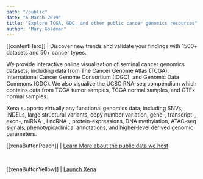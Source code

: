 ```yaml
---
path: "/public"
date: "6 March 2019"
title: "Explore TCGA, GDC, and other public cancer genomics resources"
author: "Mary Goldman"
---
```


[[contentHero]]
| Discover new trends and validate your findings with 1500+ datasets and 50+ cancer types.

We provide interactive online visualization of seminal cancer genomics datasets, including data from The Cancer Genome Atlas (TCGA), International Cancer Genome Consortium (ICGC), and Genomic Data Commons (GDC). We also visualize the UCSC RNA-seq compendium which contains data from TCGA tumor samples, TCGA normal samples, and GTEx normal samples. 

Xena supports virtually any functional genomics data, including SNVs, INDELs, large structural variants, copy number variation, gene-, transcript-, exon-, miRNA-, LncRNA-, protein-expressions, DNA methylation, ATAC-seq signals, phenotypic/clinical annotations, and higher-level derived genomic parameters.

[[xenaButtonPeach]]
| [Learn More about the public data we host](https://ucsc-xena.gitbook.io/project/public-data-we-host)

<br/>

[[xenaButtonYellow]]
| [Launch Xena](https://xenabrowser.net/)

